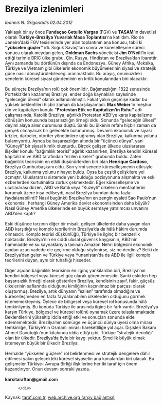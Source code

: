 # Brezilya izlenimleri

*İoannis N. Grigoriadis 02.04.2012*

<div class="yazi">Yaklaşık bir ay önce <b>Fundaçao Getulio Vargas</b> (FGV) ve <b>TASAM</b>’ın davetlisi olarak <b>Türkiye-Brezilya Yuvarlak Masa Toplantısı</b>’na katıldım. Rio de Janeiro’daki FGV tesislerinde yer alan toplantının ana konusu, tabii ki <b>“yükselen güçler”</b> idi. Soğuk Savaş’tan sonra ve küreselleşme süreci sonucu olarak meydan gelen, <b>Goldman Sachs</b> yöneticisi <b>Jim O’Neill</b>’in icat ettiği terimle BRIC ülke grubu, Çin, Rusya, Hindistan ve Brezilya’dan ibarettir. Aynı zamanda bu dörtlünün dışında da Endonezya, Güney Afrika, Meksika, Türkiye ve Vietnam gibi ülkelerin ekonomik büyümelerinin siyasi ve stratejik güce nasıl dönüştürülebileceği aranmaktadır. Bu arayış, önümüzdeki senelerin küresel siyasi gündeminin en kritik konularından biri olacaktır. <br/><br/>Bu süreçte Brezilya’nın rolü çok önemlidir. Bağımsızlığını 1822 senesinde Portekiz’den kazanmış Brezilya, ender doğa kaynakları sayesinde “geleceğin ülkesi” olarak adlandırılmıştır. Fakat yakın geçmişe kadar bu yüksek beklentileri hiçbir zaman da karşılayamadı. <b>Max Weber</b>’in meşhur din ve kapitalizm konulu <b>“Protestan Etik ve Kapitalizm’in Ruhu”</b> adlı çalışmasında, Katolik Brezilya, ağırlıklı Protestan ABD’ye karşı kapitalizme dönüşüm konusunda başarısızlığın örneği oldu. Sonunda “geleceğin ülkesi” deyimi alaya alınır durumuna düştü. Sanki bu ülkenin refahı hiçbir zaman da gerçek olmayacak bir gelecekte bulunurmuş. Devamlı ekonomik ve siyasi krizler, darbeler, otoriter yönetimlere uğramış olan Brezilya, kalkınma yolunu bulamıyordu. Ayrıca bu başarısızlığın altında bir “üçüncü dünya”, yani “Güneyli” bir siyasi kimlik oluşturdu. Birçok gelişen ülkede uluslararası ilişkiler konulu “bağımlılık teorisi” ağırlık kazanırken, Brezilya kendini küresel kapitalizm ve ABD tarafından “ezilen ülkeler” grubunda buldu. Zaten bağımlılık teorisinin en etkili düşünürlerden biri olan <b>Henrique Cardoso</b>, Brezilya Cumhurbaşkanı oldu. Son yirmi senede küreselleşmenin etkisiyle Brezilya, kalkınma yolunu nihayet buldu. Oysa bu çeşitli çelişkilere yol açmıştır. Uluslararası sistemde yeni bulduğu pozisyonuna alışmakta ve eski ezberlerden kurtulmakta zorluk çekmektedir. Eğer küreselleşme ve uluslararası düzen, ABD ve Batılı veya “Kuzeyli” ülkelerin menfaatlerini korumak üzere inşa edilseydi, nasıl Brezilya bundan daha fazla faydalanabilirdi? Nasıl bugünkü Brezilya’nın en zengin eyaleti Sao Paulo’nun ekonomisi, herhangi Güney Amerika devlet ekonomisinden daha büyük? Nasıl Güney Amerika ülkelerinde en büyük sermaye yatırımcısı unvanını ABD’den kaptı? <br/><br/>Eski düşünce tarzının diğer bir misali, gelişen ülkelerde daha yaygın olan ABD karşıtlığı ve komplo teorilerinin Brezilya’da da hâlâ hâkim durumda olmasıdır. Komplo teorisi düşkünlüğü, Türkiye ile ilginç bir benzerlik noktasıdır. Brezilya’nın en ciddi ulusal güvenlik kaygısının, ABD’nin hammadde ve su kaynaklarıyla tanınan Amazon Nehri bölgesini ekonomik açıdan uzun vadede ele geçirme olduğu söylenirse, siz ne derdiniz? Belki de Brezilya’dan gelen ve Türkiye veya Yunanistan’da da ABD ile ilgili komplo teorilerini duyan, aynı bir tuhaflığı hisseder. <br/><br/>Diğer açıdan bağımlılık teorisinin en ilginç yankılardan biri, Brezilya’nın kendini bölgesel veya küresel güç olarak görememesidir. Sanki eskiden hep başarısızlık örneği olarak gösterilen Brezilya, kendisinin zayıf, fakir, güçsüz ülkelerinin saflarında olduğunu kimliğinin kaçınılmaz bir parçası olarak oluşturmuş. Brezilya, artık dünyanın “ezilen” tarafında olmadığını ve küreselleşmeden en fazla faydalanabilen ülkelerden olduğunu görmek istememekteymiş. Öylece de bölgesel veya küresel rol konusunda hâlâ temkinliymiş. Bu konuda Türkiye ile arasında ilginç bir fark vardır. Brezilya’ya karşın Türkiye, bölgesel ve küresel rolünü oynamak üzere telaşlanmaktadır. Beklentilerini yükseltip iddia ettiği etki ve sonuçları sonunda elde edememektedir. Brezilya’nın sömürge ve üçüncü dünya üyesi olma mirası temkinliğe, Türkiye’nin Osmanlı mirası hareketliliğe yol açar. Dışişleri Bakanı Ahmet Davutoğlu’nun kitabında iddia ettiği gibi, Türkiye “stratejik derinliği” olan bir ülkedir. Brezilya’da öyle bir kaygı yoktur. Şimdilik büyük olmak istemeyen büyük bir ülkedir Brezilya. <br/><br/>Herhalde “yükselen güçlere” rol belirlenmesi ve stratejik dengelere dâhil edilmesi yakın gelecekteki küresel siyasetin ana konulardan biri olacak. Bu gelişmeler Türkiye- Avrupa Birliği ilişkilerine her iki taraf için önem kazandırıyor. Onun devamı sonraki yazıda. <b><br/><br/>karsitaraftan@gmail.com</b>  
                                    
          
          
          
          </div>

Kaynak: [taraf.com.tr](http://www.taraf.com.tr/ioannis-n-grigoriadis/makale-brezilya-izlenimleri.htm), [web.archive.org (arşiv bağlantısı)](http://web.archive.org/web/20131106051252/http://www.taraf.com.tr/ioannis-n-grigoriadis/makale-brezilya-izlenimleri.htm)
